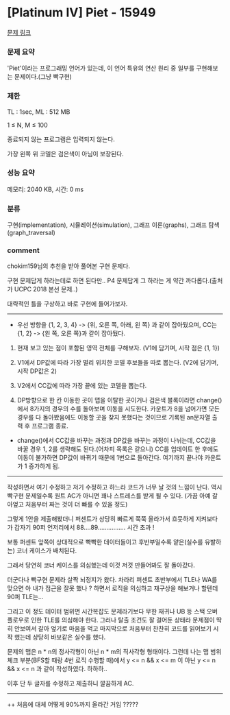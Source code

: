 
# [Platinum IV] Piet - 15949

[문제 링크](https://www.acmicpc.net/problem/15949)

### 문제 요약

<p> 'Piet'이라는 프로그래밍 언어가 있는데, 이 언어 특유의 연산 원리 중 일부를 구현해보는 문제이다.(그냥 빡구현) </p>

### 제한

TL : 1sec, ML : 512 MB

1 ≤ N, M ≤ 100

종료되지 않는 프로그램은 입력되지 않는다.

가장 왼쪽 위 코델은 검은색이 아님이 보장된다.

### 성능 요약

메모리: 2040 KB, 시간: 0 ms

### 분류

구현(implementation), 시뮬레이션(simulation), 그래프 이론(graphs), 그래프 탐색(graph_traversal)

### comment

chokim159님의 추천을 받아 풀어본 구현 문제다.

구현 문제답게 하라는데로 하면 된다만.. P4 문제답게 그 하라는 게 약간 까다롭다.(출처가 UCPC 2018 본선 문제..)

대략적인 틀을 구상하고 바로 구현에 들어가보자.

-----------------------------------------------------------------------------------------------------------------------------------------------------------------------

* 우선 방향을 {1, 2, 3, 4} -> {위, 오른 쪽, 아래, 왼 쪽} 과 같이 잡아뒀으며, CC는 {1, 2} -> {왼 쪽, 오른 쪽}과 같이 잡아뒀다.


1. 현재 보고 있는 점이 포함된 영역 전체를 구해보자. (V1에 담기며, 시작 점은 {1, 1})

2. V1에서 DP값에 따라 가장 멀리 위치한 코델 후보들을 따로 뽑는다. (V2에 담기며, 시작 DP값은 2)

3. V2에서 CC값에 따라 가장 끝에 있는 코델을 뽑는다.

4. DP방향으로 한 칸 이동한 곳이 맵을 이탈한 곳이거나 검은색 블록이라면 change()에서 8가지의 경우의 수를 돌아보며 이동을 시도한다. 카운트가 8을 넘어가면 모든 경우를 다 돌아봤음에도 이동할 곳을 찾지 못했다는 것이므로 기록된 an문자열 출력 후 프로그램 종료.

+ change()에서 CC값을 바꾸는 과정과 DP값을 바꾸는 과정이 나뉘는데, CC값을 바꿀 경우 1, 2를 생략해도 된다.(어차피 목록은 같으니) CC를 업데이트 한 후에도 이동이 불가하면 DP값이 바뀌기 때문에 1번으로 돌아간다. 여기까지 끝나야 카운트가 1 증가하게 됨.

-----------------------------------------------------------------------------------------------------------------------------------------------------------------------

작성하면서 여기 수정하고 저기 수정하고 하느라 코드가 너무 날 것의 느낌이 난다. 역시 빡구현 문제일수록 원트 AC가 아니면 꽤나 스트레스를 받게 될 수 있다. (가끔 아예 갈아엎고 처음부터 짜는 것이 더 빠를 수 있을 정도)

그렇게 1안을 제출해봤더니 퍼센트가 상당히 빠르게 쭉쭉 올라가서 흐뭇하게 지켜보다가 갑자기 90퍼 언저리에서 88....89................ 시간 초과 !

보통 퍼센트 앞쪽이 상대적으로 빡빡한 데이터들이고 후반부일수록 얕은(실수를 유발하는) 코너 케이스가 배치된다.

그래서 당연히 코너 케이스를 의심했는데 이것 저것 만들어봐도 잘 돌아갔다.

더군다나 빡구현 문제라 살짝 뇌정지가 왔다. 차라리 퍼센트 초반부에서 TLE나 WA를 맞으면 아 내가 접근을 잘못 했나 ? 하면서 로직을 의심하고 재구상을 해보거나 할텐데 90퍼 TLE는...

그리고 이 정도 데이터 범위면 시간복잡도 문제라기보다 무한 재귀나 UB 등 스택 오버 플로우로 인한 TLE를 의심해야 한다. 그러나 탈출 조건도 잘 걸어둔 상태라 문제점이 딱히 안보여서 갈아 엎기로 마음을 먹고 마지막으로 처음부터 찬찬히 코드를 읽어보기 시작 했는데 상당히 바보같은 실수를 했다.

문제의 맵은 n * n의 정사각형이 아닌 n * m의 직사각형 형태이다. 그런데 나는 맵 범위 체크 부분(BFS할 때랑 4번 로직 수행할 때)에서 y <= n && x <= m 이 아닌 y <= n && x <= n 과 같이 작성하였다. 하하하..

이후 단 두 글자를 수정하고 제출하니 깔끔하게 AC.

-----------------------------------------------------------------------------------------------------------------------------------------------------------------------

++ 처음에 대체 어떻게 90%까지 올라간 거임 ?????
